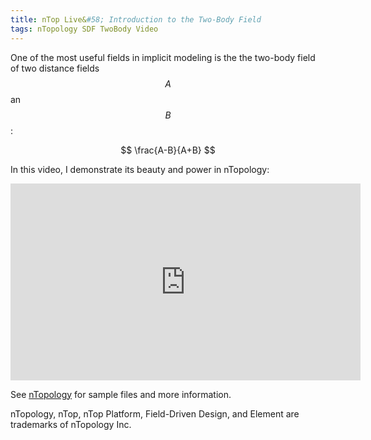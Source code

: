 ```yaml
---
title: nTop Live&#58; Introduction to the Two-Body Field
tags: nTopology SDF TwoBody Video
---
```


One of the most useful fields in implicit modeling is the the two-body field of two distance fields $$A$$ an $$B$$:

$$ \frac{A-B}{A+B} $$

In this video, I demonstrate its beauty and power in nTopology:

<!--more-->

<iframe width="560" height="315"
	src="https://www.youtube.com/embed/eYJ2-oleFTc" 
	frameborder="0" 
	allow="accelerometer; autoplay; encrypted-media; gyroscope; picture-in-picture" 
	allowfullscreen>
</iframe>

See [nTopology](https://ntopology.com/videos/video/ntop-live-workflow-and-modeling-techniques-in-ntop-platform/) for sample files and more information.

<div class="article__license">nTopology, nTop, nTop Platform, Field-Driven Design, and Element are trademarks of nTopology Inc.</div>
